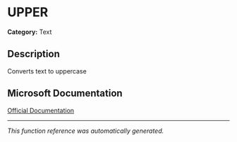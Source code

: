 # UPPER

**Category:** Text

## Description
Converts text to uppercase

## Microsoft Documentation
[Official Documentation](https://support.microsoft.com//en-us/office/upper-function-c11f29b3-d1a3-4537-8df6-04d0049963d6)

---
*This function reference was automatically generated.*
